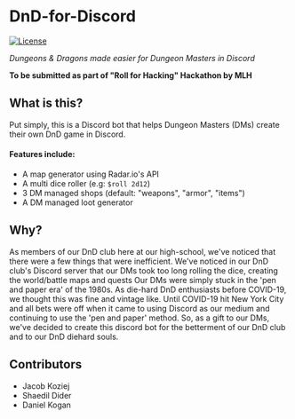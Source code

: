 # DnD-for-Discord
[![License](https://img.shields.io/badge/License-MIT-blue?style=for-the-badge)](https://github.com/Shaedil/vim-anki)

*Dungeons & Dragons made easier for Dungeon Masters in Discord*

**To be submitted as part of "Roll for Hacking" Hackathon by MLH**

## What is this?
Put simply, this is a Discord bot that helps Dungeon Masters (DMs) create their own DnD game in Discord.

#### Features include:
- A map generator using Radar.io's API
- A multi dice roller (e.g: ``$roll 2d12``)
- 3 DM managed shops (default: "weapons", "armor", "items")
- A DM managed loot generator

## Why?
As members of our DnD club here at our high-school, we've noticed that there were a few things that were inefficient.
We've noticed in our DnD club's Discord server that our DMs took too long rolling the dice, creating the world/battle maps and quests
Our DMs were simply stuck in the 'pen and paper era' of the 1980s. As die-hard DnD enthusiasts before COVID-19, we thought this was fine and vintage like.
Until COVID-19 hit New York City and all bets were off when it came to using Discord as our medium and continuing to use the 'pen and paper' method.
So, as a gift to our DMs, we've decided to create this discord bot for the betterment of our DnD club and to our DnD diehard souls.

## Contributors
- Jacob Koziej
- Shaedil Dider
- Daniel Kogan
